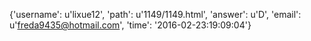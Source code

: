 {'username': u'lixue12', 'path': u'1149/1149.html', 'answer': u'D', 'email': u'freda9435@hotmail.com', 'time': '2016-02-23:19:09:04'}